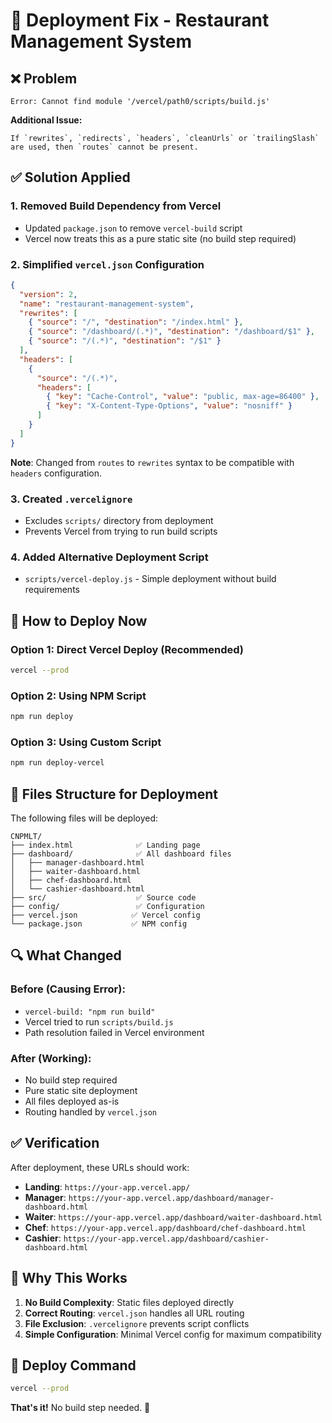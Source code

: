 # 🔧 Deployment Fix - Restaurant Management System

## ❌ Problem

```
Error: Cannot find module '/vercel/path0/scripts/build.js'
```

**Additional Issue:**

```
If `rewrites`, `redirects`, `headers`, `cleanUrls` or `trailingSlash` are used, then `routes` cannot be present.
```

## ✅ Solution Applied

### 1. **Removed Build Dependency from Vercel**

- Updated `package.json` to remove `vercel-build` script
- Vercel now treats this as a pure static site (no build step required)

### 2. **Simplified `vercel.json` Configuration**

```json
{
  "version": 2,
  "name": "restaurant-management-system",
  "rewrites": [
    { "source": "/", "destination": "/index.html" },
    { "source": "/dashboard/(.*)", "destination": "/dashboard/$1" },
    { "source": "/(.*)", "destination": "/$1" }
  ],
  "headers": [
    {
      "source": "/(.*)",
      "headers": [
        { "key": "Cache-Control", "value": "public, max-age=86400" },
        { "key": "X-Content-Type-Options", "value": "nosniff" }
      ]
    }
  ]
}
```

**Note**: Changed from `routes` to `rewrites` syntax to be compatible with `headers` configuration.

### 3. **Created `.vercelignore`**

- Excludes `scripts/` directory from deployment
- Prevents Vercel from trying to run build scripts

### 4. **Added Alternative Deployment Script**

- `scripts/vercel-deploy.js` - Simple deployment without build requirements

## 🚀 How to Deploy Now

### Option 1: Direct Vercel Deploy (Recommended)

```bash
vercel --prod
```

### Option 2: Using NPM Script

```bash
npm run deploy
```

### Option 3: Using Custom Script

```bash
npm run deploy-vercel
```

## 📁 Files Structure for Deployment

The following files will be deployed:

```
CNPMLT/
├── index.html              ✅ Landing page
├── dashboard/              ✅ All dashboard files
│   ├── manager-dashboard.html
│   ├── waiter-dashboard.html
│   ├── chef-dashboard.html
│   └── cashier-dashboard.html
├── src/                    ✅ Source code
├── config/                 ✅ Configuration
├── vercel.json            ✅ Vercel config
└── package.json           ✅ NPM config
```

## 🔍 What Changed

### Before (Causing Error):

- `vercel-build: "npm run build"`
- Vercel tried to run `scripts/build.js`
- Path resolution failed in Vercel environment

### After (Working):

- No build step required
- Pure static site deployment
- All files deployed as-is
- Routing handled by `vercel.json`

## ✅ Verification

After deployment, these URLs should work:

- **Landing**: `https://your-app.vercel.app/`
- **Manager**: `https://your-app.vercel.app/dashboard/manager-dashboard.html`
- **Waiter**: `https://your-app.vercel.app/dashboard/waiter-dashboard.html`
- **Chef**: `https://your-app.vercel.app/dashboard/chef-dashboard.html`
- **Cashier**: `https://your-app.vercel.app/dashboard/cashier-dashboard.html`

## 🎯 Why This Works

1. **No Build Complexity**: Static files deployed directly
2. **Correct Routing**: `vercel.json` handles all URL routing
3. **File Exclusion**: `.vercelignore` prevents script conflicts
4. **Simple Configuration**: Minimal Vercel config for maximum compatibility

## 🚀 Deploy Command

```bash
vercel --prod
```

**That's it!** No build step needed. 🎉
